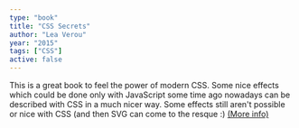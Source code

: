 ```yaml
---
type: "book"
title: "CSS Secrets"
author: "Lea Verou"
year: "2015"
tags: ["CSS"]
active: false
---
```


This is a great book to feel the power of modern CSS. Some nice effects which could be done only with JavaScript some time ago nowadays can be described with CSS in a much nicer way. Some effects still aren't possible or nice with CSS (and then SVG can come to the resque :) [(More info)](https://www.amazon.com/dp/B0131MQ1NS/ref=cm_sw_em_r_mt_dp_U_gQifDbXA4PFV3)
